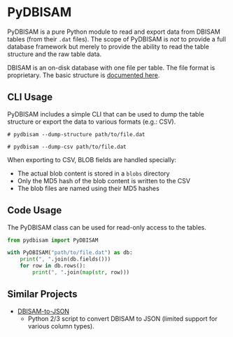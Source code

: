 PyDBISAM
========

PyDBISAM is a pure Python module to read and export data from DBISAM tables (from their `.dat` files). The scope of PyDBISAM is _not_ to provide a full database framework but merely to provide the ability to read the table structure and the raw table data.

DBISAM is an on-disk database with one file per table. The file format is proprietary. The basic structure is [documented here](NOTES.md).


CLI Usage
---------
PyDBISAM includes a simple CLI that can be used to dump the table structure or export the data to various formats (e.g.: CSV).

```shell
# pydbisam --dump-structure path/to/file.dat

# pydbisam --dump-csv path/to/file.dat
```

When exporting to CSV, BLOB fields are handled specially:
- The actual blob content is stored in a `blobs` directory
- Only the MD5 hash of the blob content is written to the CSV
- The blob files are named using their MD5 hashes


Code Usage
----------
The PyDBISAM class can be used for read-only access to the tables.
```python
from pydbisam import PyDBISAM

with PyDBISAM("path/to/file.dat") as db:
	print(", ".join(db.fields()))
	for row in db.rows():
		print(", ".join(map(str, row)))
```


Similar Projects
----------------

- [DBISAM-to-JSON](https://github.com/KrijnL/DBISAM-to-JSON)
  - Python 2/3 script to convert DBISAM to JSON (limited support for various column types).

